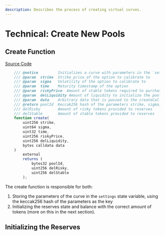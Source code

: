 ```yaml
---
description: Describes the process of creating virtual curves.
---
```


# Technical: Create New Pools

## Create Function

[Source Code](https://github.com/primitivefinance/primitive-v2-core/blob/6b54e1e203ab6c4dd4d3e6def6eb971e897bc4af/contracts/PrimitiveEngine.sol#L96-L166)

```javascript
    /// @notice         Initializes a curve with parameters in the `settings` storage mapping in the Engine
    /// @param  strike  Strike price of the option to calibrate to
    /// @param  sigma   Volatility of the option to calibrate to
    /// @param  time    Maturity timestamp of the option
    /// @param  riskyPrice  Amount of stable tokens required to purchase 1 unit of the risky token, spot price
    /// @param  delLiquidity Amount of liquidity to initialize the pool with
    /// @param  data    Arbitrary data that is passed to the createCallback function
    /// @return poolId  Keccak256 hash of the parameters strike, sigma, and time, use to identify this option
    /// delRisky        Amount of risky tokens provided to reserves
    /// delStable       Amount of stable tokens provided to reserves
    function create(
        uint256 strike,
        uint64 sigma,
        uint32 time,
        uint256 riskyPrice,
        uint256 delLiquidity,
        bytes calldata data
    )
        external
        returns (
            bytes32 poolId,
            uint256 delRisky,
            uint256 delStable
        );
```

The create function is responsible for both:

1. Storing the parameters of the curve in the `settings` state variable, using the keccak256 hash of the parameters as the key
2. Initializing the reserves state and balance with the correct amount of tokens \(more on this in the next section\).

## Initializing the Reserves

